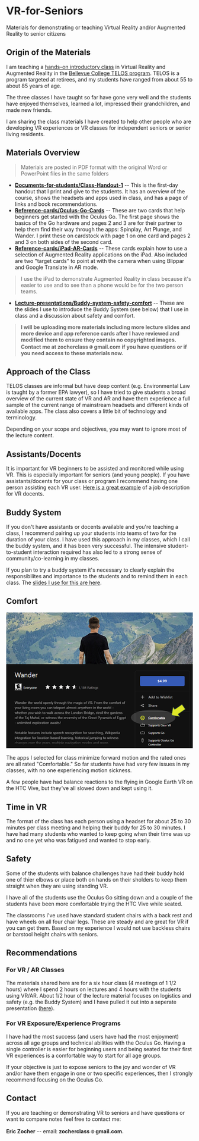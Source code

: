# VR-for-Seniors

Materials for demonstrating or teaching Virtual Reality and/or Augmented Reality to senior citizens


## Origin of the Materials
I am teaching a [hands-on introductory class](https://www.campusce.net/bc/course/course.aspx?C=15333&pc=1998&mc=&sc=) in Virtual Reality and Augmented Reality in the [Bellevue College TELOS program](https://www.bellevuecollege.edu/ce/retiree-programs/). TELOS is a program targeted at retirees, and my students have ranged from about 55 to about 85 years of age.

The three classes I have taught so far have gone very well and the students have enjoyed themselves, learned a lot, impressed their grandchildren, and made new friends.

I am sharing the class materials I have created to help other people who are developing VR experiences or VR classes for independent seniors or senior living residents.

## Materials Overview
> Materials are posted in PDF format with the original Word or PowerPoint files in the same folders
* **[Documents-for-students/Class-Handout-1](Documents-for-students/Class-Handout-1.pdf)** -- This is the first-day handout that I print and give to the students. It has an overview of the course, shows the headsets and apps used in class, and has a page of links and book recommendations.
* **[Reference-cards/Oculus-Go-Cards](Reference-cards/Oculus-Go-Cards.pdf)** -- These are two cards that help beginners get started with the Oculus Go. The first page shows the basics of the Go hardware and pages 2 and 3 are for their partner to help them find their way through the apps: Spinplay, Art Plunge, and Wander. I print these on cardstock with page 1 on one card and pages 2 and 3 on both sides of the second card.
* **[Reference-cards/iPad-AR-Cards](Reference-cards/iPad-AR-Cards.pdf)** -- These cards explain how to use a selection of Augmented Reality applications on the iPad. Also included are two "target cards" to point at with the camera when using Blippar and Google Translate in AR mode.
> I use the iPad to demonstrate Augmented Reality in class because it's easier to use and to see than a phone would be for the two person teams.
* **[Lecture-presentations/Buddy-system-safety-comfort](Lecture-presentations/Buddy-system-safety-comfort.pdf)** -- These are the slides I use to introduce the Buddy System (see below) that I use in class and a discussion about safety and comfort.

> **I will be uploading more materials including more lecture slides and more device and app reference cards after I have reviewed and modified them to ensure they contain no copyrighted images. Contact me at zocherclass![at sign](Images/at-sign.png)gmail.com if you have questions or if you need access to these materials now.**
## Approach of the Class
TELOS classes are informal but have deep content (e.g. Environmental Law is taught by a former EPA lawyer), so I have tried to give students a broad overview of the current state of VR and AR and have them experience a full sample of the current range of mainstream headsets and different kinds of available apps. The class also covers a little bit of technology and terminology.

Depending on your scope and objectives, you may want to ignore most of the lecture content.
## Assistants/Docents
It is important for VR beginners to be assisted and monitored while using VR. This is especially important for seniors (and young people). If you have assistants/docents for your class or program I recommend having one person assisting each VR user. [Here is a great example](https://www.siff.net/Documents/HR/2018/HR_VolunteerVRDocent_2018.pdf) of a job description for VR docents.
## Buddy System
If you don't have assistants or docents available and you're teaching a class, I recommend pairing up your students into teams of two for the duration of your class. I have used this approach in my classes, which I call the buddy system, and it has been very successful. The intensive student-to-student interaction required has also led to a strong sense of community/co-learning in my classes.

If you plan to try a buddy system it's necessary to clearly explain the responsibilites and importance to the students and to remind them in each class. The [slides I use for this are here](Lecture-presentations/Buddy-system-safety-comfort.pdf).



## Comfort 
![Oculus store product page with Comfortable rating highlighted](Images/comfortable-rating.png)

The apps I selected for class minimize forward motion and the rated ones are all rated "Comfortable." So far students have had very few issues in my classes, with no one experiencing motion sickness.

A few people have had balance reactions to the flying in Google Earth VR on the HTC Vive, but they've all slowed down and kept using it.

## Time in VR
The format of the class has each person using a headset for about 25 to 30 minutes per class meeting and helping their buddy for 25 to 30 minutes. I have had many students who wanted to keep going when their time was up and no one yet who was fatigued and wanted to stop early.  

## Safety
Some of the students with balance challenges have had their buddy hold one of thier elbows or place both on hands on their sholders to keep them straight when they are using standing VR.

I have all of the students use the Oculus Go sitting down and a couple of the students have been more comfortable trying the HTC Vive while seated.

The classrooms I've used have standard student chairs with a back rest and have wheels on all four chair legs. These are steady and are great for VR if you can get them. Based on my experience I would not use backless chairs or barstool height chairs with seniors.



## Recommendations
### For VR / AR Classes
The materials shared here are for a six hour class (4 meetings of 1 1/2 hours) where I spend 2 hours on lectures and 4 hours with the students using VR/AR. About 1/2 hour of the lecture material focuses on logistics and safety (e.g. the Buddy System) and I have pulled it out into a seperate presentation ([here](Lecture-presentations/Buddy-system-safety-comfort.pdf)).

### For VR Exposure/Experience Programs
I have had the most success (and users have had the most enjoyment) across all age groups and technical abilities with the Oculus Go. Having a single controller is easier for beginning users and being seated for their first VR experiences is a comfortable way to start for all age groups.

If your objective is just to expose seniors to the joy and wonder of VR and/or have them engage in one or two specific experiences, then I strongly recommend focusing on the Oculus Go.

## Contact
If you are teaching or demonstrating VR to seniors and have questions or want to compare notes feel free to contact me:

**Eric Zocher** -- email: **zocherclass![at sign](Images/at-sign.png)gmail.com.**